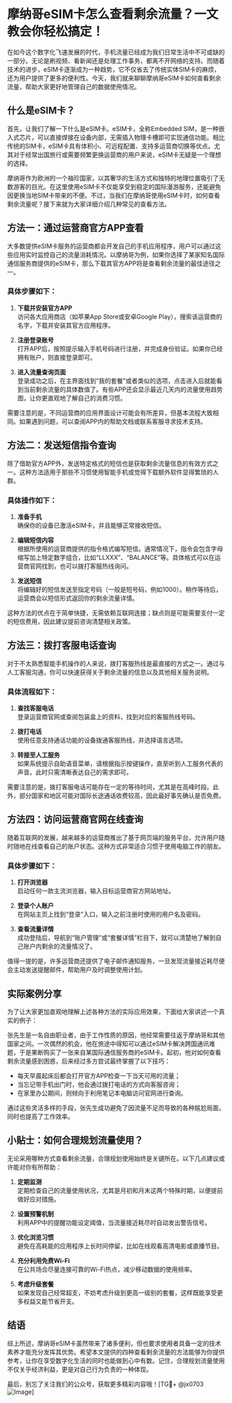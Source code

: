 # 摩纳哥eSIM卡怎么查看剩余流量？一文教会你轻松搞定！

在如今这个数字化飞速发展的时代，手机流量已经成为我们日常生活中不可或缺的一部分。无论是刷视频、看新闻还是处理工作事务，都离不开网络的支持。而随着技术的进步，eSIM卡逐渐成为一种趋势，它不仅省去了传统实体SIM卡的麻烦，还为用户提供了更多的便利性。今天，我们就来聊聊摩纳哥eSIM卡如何查看剩余流量，帮助大家更好地管理自己的数据使用情况。

## 什么是eSIM卡？

首先，让我们了解一下什么是eSIM卡。eSIM卡，全称Embedded SIM，是一种嵌入式芯片，可以直接焊接在设备内部，无需插入物理卡槽即可实现通信功能。相比传统的SIM卡，eSIM卡具有体积小、可远程配置、支持多运营商切换等优点。尤其对于经常出国旅行或需要频繁更换运营商的用户来说，eSIM卡无疑是一个理想的选择。

摩纳哥作为欧洲的一个袖珍国家，以其奢华的生活方式和独特的地理位置吸引了无数游客的目光。在这里使用eSIM卡不仅能享受到稳定的国际漫游服务，还能避免因更换当地SIM卡带来的不便。不过，当我们在摩纳哥使用eSIM卡时，如何查看剩余流量呢？接下来就为大家详细介绍几种常见的查看方法。

## 方法一：通过运营商官方APP查看

大多数提供eSIM卡服务的运营商都会开发自己的手机应用程序，用户可以通过这些应用实时监控自己的流量消耗情况。以摩纳哥为例，如果你选择了某家知名国际通信服务商提供的eSIM卡，那么下载其官方APP将是查看剩余流量的最佳途径之一。

### 具体步骤如下：

1. **下载并安装官方APP**  
   访问各大应用商店（如苹果App Store或安卓Google Play），搜索该运营商的名字，下载并安装其官方应用程序。

2. **注册登录账号**  
   打开APP后，按照提示输入手机号码进行注册，并完成身份验证。如果你已经拥有账户，则直接登录即可。

3. **进入流量查询页面**  
   登录成功之后，在主界面找到“我的套餐”或者类似的选项，点击进入后就能看到当前剩余流量的具体数值了。有些APP还会显示最近几天内的流量使用趋势图，让你更直观地了解自己的消费习惯。

需要注意的是，不同运营商的应用界面设计可能会有所差异，但基本流程大致相同。如果遇到问题，可以查阅APP内的帮助文档或联系客服寻求技术支持。

## 方法二：发送短信指令查询

除了借助官方APP外，发送特定格式的短信也是获取剩余流量信息的有效方式之一。这种方法适用于那些不习惯使用智能手机或觉得下载额外软件显得繁琐的人群。

### 具体操作如下：

1. **准备手机**  
   确保你的设备已激活eSIM卡，并且能够正常接收短信。

2. **编辑短信内容**  
   根据所使用的运营商提供的指令格式编写短信。通常情况下，指令会包含字母缩写加上特定数字组合，比如“LLXXX”、“BALANCE”等。具体格式可以在运营商官网找到，也可以拨打客服热线询问。

3. **发送短信**  
   将编辑好的短信发送至指定号码（一般是短号码，例如1000）。稍作等待后，运营商会以短信形式返回你的剩余流量详情。

这种方法的优点在于简单快捷，无需依赖互联网连接；缺点则是可能需要支付一定的短信费用，因此建议提前咨询清楚相关政策。

## 方法三：拨打客服电话查询

对于不太熟悉智能手机操作的人来说，拨打客服热线是最直接的方式之一。通过与人工客服沟通，你可以快速获得关于剩余流量的信息以及其他相关服务说明。

### 具体流程如下：

1. **查找客服电话**  
   登录运营商官网或查阅包装盒上的资料，找到对应的客服热线号码。

2. **拨打电话**  
   使用任意支持通话功能的设备拨通客服热线，并选择语言选项。

3. **转接至人工服务**  
   如果系统提示自助语音菜单，请根据指示按键操作，直至听到人工服务代表的声音。此时只需清晰表达自己的需求即可。

需要注意的是，拨打客服电话可能存在一定的等待时间，尤其是在高峰时段。此外，部分国家和地区可能对国际长途通话收费较高，因此最好事先确认是否免费。

## 方法四：访问运营商官网在线查询

随着互联网的发展，越来越多的运营商推出了基于网页端的服务平台，允许用户随时随地在线查看自己的账户状态。这种方式非常适合习惯于使用电脑工作的朋友。

### 具体步骤如下：

1. **打开浏览器**  
   启动任何一款主流浏览器，输入目标运营商官方网站地址。

2. **登录个人账户**  
   在网站主页上找到“登录”入口，输入之前注册时使用的用户名及密码。

3. **查看流量详情**  
   成功登陆后，导航到“账户管理”或“套餐详情”栏目下，就可以清楚地了解到自己账户内剩余的流量情况了。

值得一提的是，许多运营商还提供了电子邮件通知服务，一旦发现流量接近耗尽便会主动发送提醒邮件，帮助用户及时调整使用计划。

## 实际案例分享

为了让大家更加直观地理解上述各种方法的实际应用效果，下面给大家讲述一个真实的例子：

张先生是一名自由职业者，由于工作性质的原因，他经常需要往返于摩纳哥和其他国家之间。一次偶然的机会，他在旅途中得知可以通过eSIM卡解决跨国通讯难题，于是果断购买了一张来自某国际通信服务商的eSIM卡。起初，他对如何查看剩余流量感到困惑，后来经过多方尝试最终掌握了以下技巧：

- 每天早晨起床后都会打开官方APP检查一下当天可用的流量；
- 当忘记带手机出门时，他会通过拨打电话的方式向客服咨询；
- 在家里办公期间，则倾向于利用笔记本电脑访问官网进行查询。

通过这些灵活多样的手段，张先生成功避免了因流量不足而导致的各种尴尬局面，同时也提高了工作效率。

## 小贴士：如何合理规划流量使用？

无论采用哪种方式查看剩余流量，合理规划使用始终是关键所在。以下几点建议或许能对你有所帮助：

1. **定期监测**  
   定期检查自己的流量使用状况，尤其是月初和月末这两个特殊时期，以便提前做好应对措施。

2. **设置预警机制**  
   利用APP中的提醒功能设定阈值，当流量接近耗尽时自动发出警告信号。

3. **优化浏览习惯**  
   避免在高耗能的应用程序上长时间停留，比如在线观看高清电影或直播节目。

4. **充分利用免费Wi-Fi**  
   在公共场合尽量连接可靠的Wi-Fi热点，减少移动数据的使用频率。

5. **考虑升级套餐**  
   如果发现自己经常超支，不妨考虑升级到更高一级别的套餐，这样既能享受更多权益又能节省开支。

## 结语

综上所述，摩纳哥eSIM卡虽然带来了诸多便利，但也要求使用者具备一定的技术素养才能充分发挥其优势。希望本文提供的四种查看剩余流量的方法能够为你提供参考，让你在享受数字化生活的同时也能做到心中有数。记住，合理规划流量使用不仅关乎经济利益，更是对自己行为负责的一种体现。

最后，别忘了关注我们的公众号，获取更多精彩内容哦！[TG💪+ @jx0703 ![Image](https://github.com/user-attachments/assets/dbca1d08-cadb-493c-b0ec-ad6f7a83f270)]